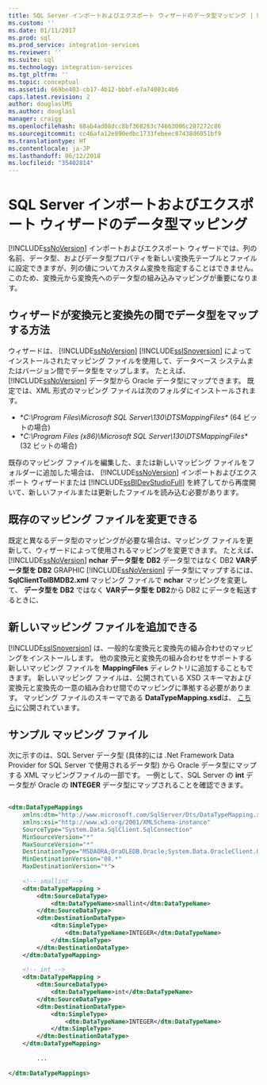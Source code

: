 ```yaml
---
title: SQL Server インポートおよびエクスポート ウィザードのデータ型マッピング | Microsoft Docs
ms.custom: ''
ms.date: 01/11/2017
ms.prod: sql
ms.prod_service: integration-services
ms.reviewer: ''
ms.suite: sql
ms.technology: integration-services
ms.tgt_pltfrm: ''
ms.topic: conceptual
ms.assetid: 669be403-cb17-4b12-bbbf-e7a74003c4b6
caps.latest.revision: 2
author: douglaslMS
ms.author: douglasl
manager: craigg
ms.openlocfilehash: 68ab4ad08dcc8bf368263c74663006c207272c86
ms.sourcegitcommit: cc46afa12e890edbc1733febeec87438d6051bf9
ms.translationtype: HT
ms.contentlocale: ja-JP
ms.lasthandoff: 06/12/2018
ms.locfileid: "35402814"
---
```

# <a name="data-type-mapping-in-the-sql-server-import-and-export-wizard"></a>SQL Server インポートおよびエクスポート ウィザードのデータ型マッピング
 [!INCLUDE[ssNoVersion](../../includes/ssnoversion-md.md)] インポートおよびエクスポート ウィザードでは、列の名前、データ型、およびデータ型プロパティを新しい変換先テーブルとファイルに設定できますが、列の値についてカスタム変換を指定することはできません。 このため、変換元から変換先へのデータ型の組み込みマッピングが重要になります。  
  
##  <a name="wizardMapping"></a> ウィザードが変換元と変換先の間でデータ型をマップする方法
ウィザードは、 [!INCLUDE[ssNoVersion](../../includes/ssnoversion-md.md)] [!INCLUDE[ssISnoversion](../../includes/ssisnoversion-md.md)] によってインストールされたマッピング ファイルを使用して、データベース システムまたはバージョン間でデータ型をマップします。 たとえば、 [!INCLUDE[ssNoVersion](../../includes/ssnoversion-md.md)] データ型から Oracle データ型にマップできます。 既定では、XML 形式のマッピング ファイルは次のフォルダにインストールされます。
-   **C:\Program Files\Microsoft SQL Server\130\DTSMappingFiles\** (64 ビットの場合)
-   **C:\Program Files (x86)\Microsoft SQL Server\130\DTSMappingFiles\** (32 ビットの場合)  
  
 既存のマッピング ファイルを編集した、または新しいマッピング ファイルをフォルダーに追加した場合は、 [!INCLUDE[ssNoVersion](../../includes/ssnoversion-md.md)] インポートおよびエクスポート ウィザードまたは [!INCLUDE[ssBIDevStudioFull](../../includes/ssbidevstudiofull-md.md)] を終了してから再度開いて、新しいファイルまたは更新したファイルを読み込む必要があります。  
 
## <a name="you-can-change-an-existing-mapping-file"></a>既存のマッピング ファイルを変更できる
既定と異なるデータ型のマッピングが必要な場合は、マッピング ファイルを更新して、ウィザードによって使用されるマッピングを変更できます。 たとえば、 [!INCLUDE[ssNoVersion](../../includes/ssnoversion-md.md)] **nchar** **データ型を DB2** データ型ではなく DB2 **VARデータ型を DB2** GRAPHIC [!INCLUDE[ssNoVersion](../../includes/ssnoversion-md.md)] データ型にマップするには、 **SqlClientToIBMDB2.xml** マッピング ファイルで **nchar** マッピングを変更して、 **データ型を DB2** ではなく **VARデータ型を DB2**から DB2 にデータを転送するときに、  
  
## <a name="you-can-add-a-new-mapping-file"></a>新しいマッピング ファイルを追加できる
[!INCLUDE[ssISnoversion](../../includes/ssisnoversion-md.md)] は、一般的な変換元と変換先の組み合わせのマッピングをインストールします。 他の変換元と変換先の組み合わせをサポートする新しいマッピング ファイルを **MappingFiles** ディレクトリに追加することもできます。 新しいマッピング ファイルは、公開されている XSD スキーマおよび変換元と変換先の一意の組み合わせ間でのマッピングに準拠する必要があります。 マッピング ファイルのスキーマである **DataTypeMapping.xsd**は、 [こちら](http://schemas.microsoft.com/sqlserver/2008/07/IntegrationServices/DataTypeMapping/DataTypeMapping.xsd)に公開されています。
 
## <a name="sample-mapping-file"></a>サンプル マッピング ファイル
次に示すのは、SQL Server データ型 (具体的には .Net Framework Data Provider for SQL Server で使用されるデータ型) から Oracle データ型にマップする XML マッピングファイルの一部です。 一例として、SQL Server の **int** データ型が Oracle の **INTEGER** データ型にマップされることを確認できます。
  
```xml  
  
<dtm:DataTypeMappings  
    xmlns:dtm="http://www.microsoft.com/SqlServer/Dts/DataTypeMapping.xsd"   
    xmlns:xsi="http://www.w3.org/2001/XMLSchema-instance"  
    SourceType="System.Data.SqlClient.SqlConnection"   
    MinSourceVersion="*"   
    MaxSourceVersion="*"   
    DestinationType="MSDAORA;OraOLEDB.Oracle;System.Data.OracleClient.OracleConnection"   
    MinDestinationVersion="08.*"   
    MaxDestinationVersion="*">  
  
    <!-- smallint -->  
    <dtm:DataTypeMapping >  
        <dtm:SourceDataType>  
            <dtm:DataTypeName>smallint</dtm:DataTypeName>  
        </dtm:SourceDataType>  
        <dtm:DestinationDataType>  
            <dtm:SimpleType>  
                <dtm:DataTypeName>INTEGER</dtm:DataTypeName>  
            </dtm:SimpleType>  
        </dtm:DestinationDataType>  
    </dtm:DataTypeMapping>    
  
    <!-- int -->  
    <dtm:DataTypeMapping >  
        <dtm:SourceDataType>  
            <dtm:DataTypeName>int</dtm:DataTypeName>  
        </dtm:SourceDataType>  
        <dtm:DestinationDataType>  
            <dtm:SimpleType>  
                <dtm:DataTypeName>INTEGER</dtm:DataTypeName>  
            </dtm:SimpleType>  
        </dtm:DestinationDataType>  
    </dtm:DataTypeMapping>    
  
        ...  
  
</dtm:DataTypeMappings>  
  
```  

